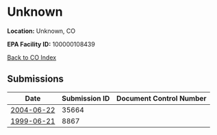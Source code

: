 # Unknown

**Location:** Unknown, CO

**EPA Facility ID:** 100000108439

[Back to CO Index](../../index.md)

## Submissions

| Date | Submission ID | Document Control Number |
|------|--------------|-------------------------|
| [2004-06-22](submissions/35664.md) | 35664 |  |
| [1999-06-21](submissions/8867.md) | 8867 |  |
